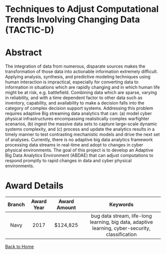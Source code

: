 
Techniques to Adjust Computational Trends Involving Changing Data (TACTIC-D)
============================================================================

# Abstract


The integration of data from numerous, disparate sources makes the transformation of those data into actionable information extremely difficult. Applying analysis, synthesis, and predictive modeling techniques using human interaction is impractical, especially for converting data to information in situations which are rapidly changing and in which human life might be at risk, e.g. battlefield. Combining data which are sparse, varying in reliability, and with a time dependent factor to other data such as inventory, capability, and availability to make a decision falls into the category of complex decision support systems. Addressing this problem requires adaptive Big streaming data analytics that can: (a) model cyber physical infrastructures encompassing realistically complex warfighter scenarios, (b) ingest the massive data sets to capture large-scale dynamic systems complexity, and (c) process and update the analytics results in a timely manner to test contrasting mechanistic models and drive the next set of analyses. Currently, there is no adaptive big data analytics framework processing data streams in real-time and adopt to changes in cyber physical environments. The goal of this project is to develop an Adaptive Big Data Analytics Environment (ABDAE) that can adjust computations to respond promptly to rapid changes in data and cyber physical environments.  

# Award Details

|Branch|Award Year|Award Amount|Keywords|
| :---: | :---: | :---: | :---: |
|Navy|2017|$124,825|bug data stream, life-long learning, big data, adaptive learning, cyber-security, classification|
  
  


[Back to Home](https://github.com/chrischow/dod_sbir_awards/JH/#1963)